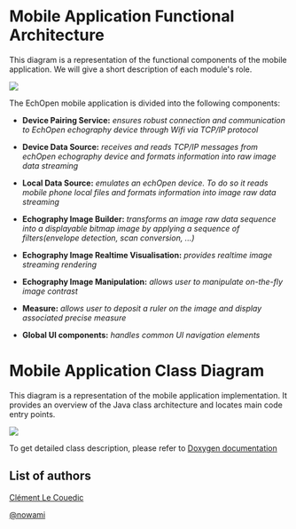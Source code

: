 # Mobile Application Functional Architecture

This diagram is a representation of the functional components of the mobile application. We will give a short description of each module's role.

![](../../assets/MobileFunctionnalArchitecture2.png)

The EchOpen mobile application is divided into the following components:

* **Device Pairing Service:** _ensures robust connection and communication to EchOpen echography device through Wifi via TCP/IP protocol_

* **Device Data Source:** _receives and reads TCP/IP messages from echOpen echography device and formats information into raw image data streaming_

* **Local Data Source:** _emulates an echOpen device. To do so it reads mobile phone local files and formats information into image raw data streaming_

* **Echography Image Builder:** _transforms an image raw data sequence into a displayable bitmap image by applying a sequence of filters\(envelope detection, scan conversion, ...\)_

* **Echography Image Realtime Visualisation:** _provides realtime image streaming rendering_

* **Echography Image Manipulation:** _allows user to manipulate on-the-fly image contrast_

* **Measure:** _allows user to deposit a ruler on the image and display associated precise measure_

* **Global UI components:** _handles common UI navigation elements_

# Mobile Application Class Diagram

This diagram is a representation of the mobile application implementation. It provides an overview of the Java class architecture and locates main code entry points.

![](../../assets/MobileAppHighLevelArchitecture.jpg)

To get detailed class description, please refer to [Doxygen documentation](https://github.com/echopen/PRJ-medtec_androidapp/tree/master/doc/app_javadoc)

## List of authors

[Clément Le Couedic](https://github.com/clecoued)

[@nowami](https://github.com/benchoufi)


